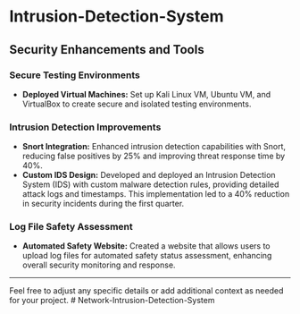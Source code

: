 # Intrusion-Detection-System

## Security Enhancements and Tools

### Secure Testing Environments
- **Deployed Virtual Machines:** Set up Kali Linux VM, Ubuntu VM, and VirtualBox to create secure and isolated testing environments.

### Intrusion Detection Improvements
- **Snort Integration:** Enhanced intrusion detection capabilities with Snort, reducing false positives by 25% and improving threat response time by 40%.
- **Custom IDS Design:** Developed and deployed an Intrusion Detection System (IDS) with custom malware detection rules, providing detailed attack logs and timestamps. This implementation led to a 40% reduction in security incidents during the first quarter.

### Log File Safety Assessment
- **Automated Safety Website:** Created a website that allows users to upload log files for automated safety status assessment, enhancing overall security monitoring and response.

--- 

Feel free to adjust any specific details or add additional context as needed for your project.
#   N e t w o r k - I n t r u s i o n - D e t e c t i o n - S y s t e m  
 